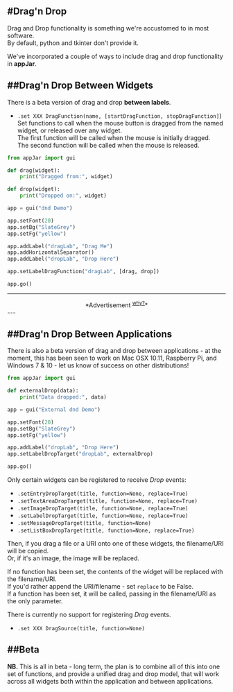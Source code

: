 #Drag'n Drop
---
Drag and Drop functionality is something we're accustomed to in most software.  
By default, python and tkinter don't provide it.

We've incorporated a couple of ways to include drag and drop functionality in **appJar**.  

##Drag'n Drop Between Widgets
---
There is a beta version of drag and drop **between labels**.  

* `.set XXX DragFunction(name, [startDragFunction, stopDragFunction]`)  
    Set functions to call when the mouse button is dragged from the named widget, or released over any widget.  
    The first function will be called when the mouse is initially dragged.  
    The second function will be called when the mouse is released.  

```python
from appJar import gui

def drag(widget):
    print("Dragged from:", widget)

def drop(widget):
    print("Dropped on:", widget)

app = gui("dnd Demo")

app.setFont(20)
app.setBg("SlateGrey")
app.setFg("yellow")

app.addLabel("dragLab", "Drag Me")
app.addHorizontalSeparator()
app.addLabel("dropLab", "Drop Here")

app.setLabelDragFunction("dragLab", [drag, drop])

app.go()
```

---
<div style='text-align: center;'>
*Advertisement&nbsp;<sup><a href="/advertising">why?</a></sup>*
<script async src="//pagead2.googlesyndication.com/pagead/js/adsbygoogle.js"></script>
<ins class="adsbygoogle"
    style="display:block"
    data-ad-format="fluid"
    data-ad-layout-key="-gw-13-4l+6+pt"
    data-ad-client="ca-pub-6185596049817878"
    data-ad-slot="5627392164"></ins>
<script>(adsbygoogle = window.adsbygoogle || []).push({});</script>
</div>
---

##Drag'n Drop Between Applications
---
There is also a beta version of drag and drop between applications - at the moment, this has been seen to work on Mac OSX 10.11, Raspberry Pi, and Windows 7 & 10 - let us know of success on other distributions!  

```python
from appJar import gui

def externalDrop(data):
    print("Data dropped:", data)

app = gui("External dnd Demo")

app.setFont(20)
app.setBg("SlateGrey")
app.setFg("yellow")

app.addLabel("dropLab", "Drop Here")
app.setLabelDropTarget("dropLab", externalDrop)

app.go()
```


Only certain widgets can be registered to receive *Drop* events:  

* `.setEntryDropTarget(title, function=None, replace=True)`  
* `.setTextAreaDropTarget(title, function=None, replace=True)`  
* `.setImageDropTarget(title, function=None, replace=True)`  
* `.setLabelDropTarget(title, function=None, replace=True)`  
* `.setMessageDropTarget(title, function=None)`  
* `.setListBoxDropTarget(title, function=None, replace=True)`  

Then, if you drag a file or a URI onto one of these widgets, the filename/URI will be copied.  
Or, if it's an image, the image will be replaced.  

If no function has been set, the contents of the widget will be replaced with the filename/URI.  
If you'd rather append the URI/filename - set `replace` to be False.  
If a function has been set, it will be called, passing in the filename/URI as the only parameter.  

There is currently no support for registering *Drag* events.  

* `.set XXX DragSource(title, function=None)`  

##Beta
---
**NB.** This is all in beta - long term, the plan is to combine all of this into one set of functions, and provide a unified drag and drop model, that will work across all widgets both within the application and between applications.  
